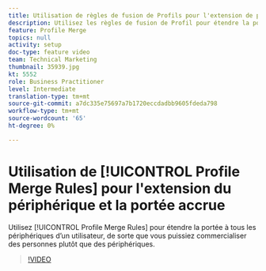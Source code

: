 ```yaml
---
title: Utilisation de règles de fusion de Profils pour l'extension de périphérique et la portée accrue
description: Utilisez les règles de fusion de Profil pour étendre la portée à tous les périphériques d’un utilisateur, de sorte que vous puissiez commercialiser des personnes plutôt que des périphériques.
feature: Profile Merge
topics: null
activity: setup
doc-type: feature video
team: Technical Marketing
thumbnail: 35939.jpg
kt: 5552
role: Business Practitioner
level: Intermediate
translation-type: tm+mt
source-git-commit: a7dc335e75697a7b1720eccdadbb9605fdeda798
workflow-type: tm+mt
source-wordcount: '65'
ht-degree: 0%

---
```



# Utilisation de [!UICONTROL Profile Merge Rules] pour l&#39;extension du périphérique et la portée accrue

Utilisez [!UICONTROL Profile Merge Rules] pour étendre la portée à tous les périphériques d’un utilisateur, de sorte que vous puissiez commercialiser des personnes plutôt que des périphériques.

>[!VIDEO](https://video.tv.adobe.com/v/35939/?quality=12&learn=on)
